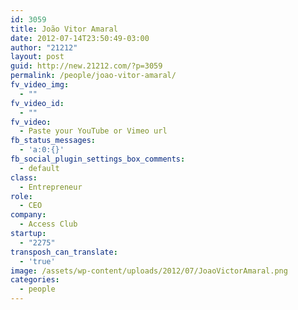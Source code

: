 ```yaml
---
id: 3059
title: João Vitor Amaral
date: 2012-07-14T23:50:49-03:00
author: "21212"
layout: post
guid: http://new.21212.com/?p=3059
permalink: /people/joao-vitor-amaral/
fv_video_img:
  - ""
fv_video_id:
  - ""
fv_video:
  - Paste your YouTube or Vimeo url
fb_status_messages:
  - 'a:0:{}'
fb_social_plugin_settings_box_comments:
  - default
class:
  - Entrepreneur
role:
  - CEO
company:
  - Access Club
startup:
  - "2275"
transposh_can_translate:
  - 'true'
image: /assets/wp-content/uploads/2012/07/JoaoVictorAmaral.png
categories:
  - people
---
```


